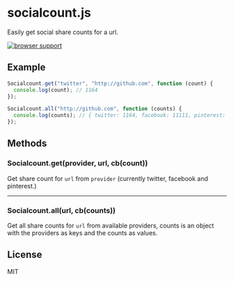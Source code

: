 # socialcount.js

Easily get social share counts for a url.

[![browser support](https://ci.testling.com/olahol/socialcount.js.png)
](https://ci.testling.com/olahol/socialcount.js)

## Example

```js
Socialcount.get("twitter", "http://github.com", function (count) {
  console.log(count); // 1164
});
```

```js
Socialcount.all("http://github.com", function (counts) {
  console.log(counts); // { twitter: 1164, facebook: 11111, pinterest: 6 }
});
```

## Methods

### Socialcount.get(provider, url, cb(count))

Get share count for `url` from `provider` (currently twitter, facebook and pinterest.)

* * *

### Socialcount.all(url, cb(counts))

Get all share counts for `url` from available providers, counts is an
object with the providers as keys and the counts as values.

## License

MIT
